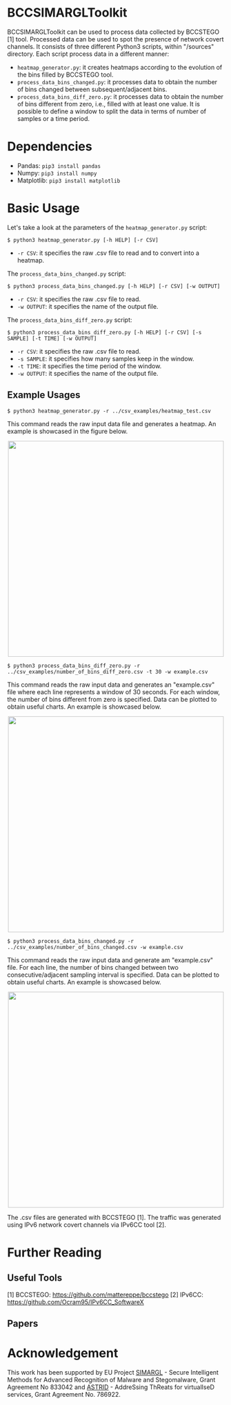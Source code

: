 # BCCSIMARGLToolkit

BCCSIMARGLToolkit can be used to process data collected by BCCSTEGO [1] tool. Processed data can be used to spot the presence of network covert channels.
It consists of three different Python3 scripts, within "/sources" directory. 
Each script process data in a different manner:
- ```heatmap_generator.py```: it creates heatmaps according to the evolution of the bins filled by BCCSTEGO tool. 
- ```process_data_bins_changed.py```: it processes data to obtain the number of bins changed between subsequent/adjacent bins.
- ```process_data_bins_diff_zero.py```: it processes data to obtain the number of bins different from zero, i.e., filled with at least one value. It is possible to define a window to split the data in terms of number of samples or a time period.


# Dependencies
- Pandas:
```pip3 install pandas```
- Numpy:
```pip3 install numpy```
- Matplotlib:
```pip3 install matplotlib```


# Basic Usage
Let's take a look at the parameters of the ```heatmap_generator.py``` script: 
```
$ python3 heatmap_generator.py [-h HELP] [-r CSV]
```

- ```-r CSV```: it specifies the raw .csv file to read and to convert into a heatmap.

The ```process_data_bins_changed.py``` script: 
```
$ python3 process_data_bins_changed.py [-h HELP] [-r CSV] [-w OUTPUT] 
```

- ```-r CSV```: it specifies the raw .csv file to read.
- ```-w OUTPUT```: it specifies the name of the output file.

The ```process_data_bins_diff_zero.py``` script: 
```
$ python3 process_data_bins_diff_zero.py [-h HELP] [-r CSV] [-s SAMPLE] [-t TIME] [-w OUTPUT] 
```

- ```-r CSV```: it specifies the raw .csv file to read.
- ```-s SAMPLE```: it specifies how many samples keep in the window.
- ```-t TIME```: it specifies the time period of the window.
- ```-w OUTPUT```: it specifies the name of the output file.

## Example Usages
```
$ python3 heatmap_generator.py -r ../csv_examples/heatmap_test.csv
```
This command reads the raw input data file and generates a heatmap. An example is showcased in the figure below. 

<p align="center">
  <img src="https://github.com/Ocram95/BCCSIMARGLToolkit/blob/main/charts_examples/heatmap.png" width="500" />
</p>

```
$ python3 process_data_bins_diff_zero.py -r ../csv_examples/number_of_bins_diff_zero.csv -t 30 -w example.csv
```
This command reads the raw input data and generates an "example.csv" file where each line represents a window of 30 seconds. For each window, the number of bins different from zero is specified. Data can be plotted to obtain useful charts. An example is showcased below.

<p align="center">
  <img src="https://github.com/Ocram95/BCCSIMARGLToolkit/blob/main/charts_examples/diff_zero.png" width="500" />
</p>

```
$ python3 process_data_bins_changed.py -r ../csv_examples/number_of_bins_changed.csv -w example.csv
```

This command reads the raw input data and generate am "example.csv" file. For each line, the number of bins changed between two consecutive/adjacent sampling interval is specified. Data can be plotted to obtain useful charts. An example is showcased below.

<p align="center">
  <img src="https://github.com/Ocram95/BCCSIMARGLToolkit/blob/main/charts_examples/changed_bins.png" width="500" />
</p>

The .csv files are generated with BCCSTEGO [1]. The traffic was generated using IPv6 network covert channels via IPv6CC tool [2].

# Further Reading
## Useful Tools

[1] BCCSTEGO: https://github.com/mattereppe/bccstego 
[2] IPv6CC: https://github.com/Ocram95/IPv6CC_SoftwareX

## Papers 

# Acknowledgement 

This work has been supported by EU Project [SIMARGL](https://simargl.eu) - Secure Intelligent Methods for Advanced Recognition of Malware and Stegomalware, Grant Agreement No 833042 and 
[ASTRID](https://www.astrid-project.eu) - AddreSsing ThReats for virtualIseD services, Grant Agreement No. 786922.
